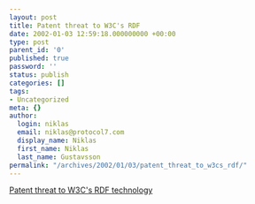 ```yaml
---
layout: post
title: Patent threat to W3C's RDF
date: 2002-01-03 12:59:18.000000000 +00:00
type: post
parent_id: '0'
published: true
password: ''
status: publish
categories: []
tags:
- Uncategorized
meta: {}
author:
  login: niklas
  email: niklas@protocol7.com
  display_name: Niklas
  first_name: Niklas
  last_name: Gustavsson
permalink: "/archives/2002/01/03/patent_threat_to_w3cs_rdf/"
---
```

[Patent threat to W3C's RDF technology](http://www.oreillynet.com/cs/weblog/view/wlg/1016)

